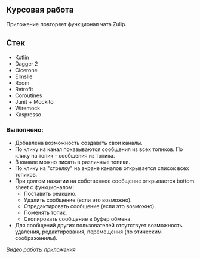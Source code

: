 ##  Курсовая работа

Приложение повторяет функционал чата Zulip.

## Стек
- Kotlin
- Dagger 2
- Cicerone
- Elmslie
- Room
- Retrofit
- Coroutines
- Junit + Mockito
- Wiremock
- Kaspresso

### Выполнено:
- Добавлена возможность создавать свои каналы.
- По клику на канал показываются сообщения из всех топиков. По клику на топик - сообщения из топика.
- В канале можно писать в различные топики.
- По клику на "стрелку" на экране каналов открывается список всех топиков. 
- При долгом нажатии на собственное сообщение открывается bottom sheet с функционалом:
  - Поставить реакцию.
  - Удалить сообщение (если это возможно).
  - Отредактировать сообщение (если это возможно).
  - Поменять топик.
  - Скопировать сообщение в буфер обмена.
- Для сообщений других пользователей отсутствует возможность удаления, редактирования, перемещения (по этическим соображениям).

[*Видео работы приложения*](https://drive.google.com/file/d/1PrmA3txPsbFECJw47z13EBsxqXp6Oto1/view?usp=sharing)
